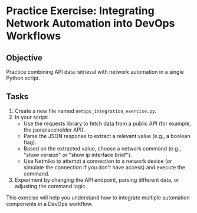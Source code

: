 # Practice Exercise: Integrating Network Automation into DevOps Workflows

## Objective
Practice combining API data retrieval with network automation in a single Python script.

## Tasks
1. Create a new file named `netops_integration_exercise.py`.
2. In your script:
   - Use the requests library to fetch data from a public API (for example, the jsonplaceholder API).
   - Parse the JSON response to extract a relevant value (e.g., a boolean flag).
   - Based on the extracted value, choose a network command (e.g., "show version" or "show ip interface brief").
   - Use Netmiko to attempt a connection to a network device (or simulate the connection if you don't have access) and execute the command.
3. Experiment by changing the API endpoint, parsing different data, or adjusting the command logic.

This exercise will help you understand how to integrate multiple automation components in a DevOps workflow.
